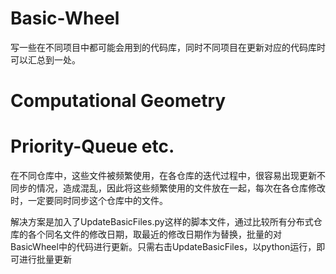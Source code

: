 # Basic-Wheel
写一些在不同项目中都可能会用到的代码库，同时不同项目在更新对应的代码库时可以汇总到一处。

# Computational Geometry
# Priority-Queue etc.

在不同仓库中，这些文件被频繁使用，在各仓库的迭代过程中，很容易出现更新不同步的情况，造成混乱，因此将这些频繁使用的文件放在一起，每次在各仓库修改时，一定要同时同步这个仓库中的文件。

解决方案是加入了UpdateBasicFiles.py这样的脚本文件，通过比较所有分布式仓库的各个同名文件的修改日期，取最近的修改日期作为替换，批量的对BasicWheel中的代码进行更新。只需右击UpdateBasicFiles，以python运行，即可进行批量更新